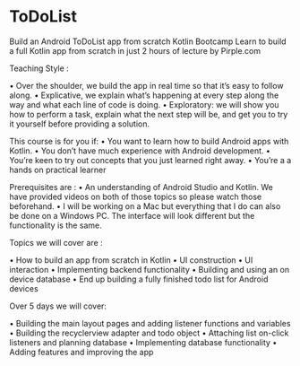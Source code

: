 # ToDoList
Build an Android ToDoList app from scratch 
Kotlin Bootcamp
Learn to build a full Kotlin app from scratch in just 2 hours of lecture by Pirple.com

Teaching Style : 

•	Over the shoulder, we build the app in real time so that it’s easy to follow along.
•	Explicative, we explain what’s happening at every step along the way and what each line of code is doing.
•	Exploratory: we will show you how to perform a task, explain what the next step will be, and get you to try it yourself before providing a solution.

This course is for you if:
•	You want to learn how to build Android apps with Kotlin.
•	You don’t have much experience with Android development.
•	You’re keen to try out concepts that you just learned right away.
•	You’re a a hands on practical learner

Prerequisites are :
•	An understanding of Android Studio and Kotlin. We have provided videos on both of those topics so please watch those beforehand.
•	I will be working on a Mac but everything that I do can also be done on a Windows PC. The interface will look different but the functionality is the same.

Topics we will cover are : 

•	How to build an app from scratch in Kotlin
•	UI construction
•	UI interaction
•	Implementing backend functionality
•	Building and using an on device database
•	End up building a fully finished todo list for Android devices

Over 5 days we will cover:

•	Building the main layout pages and adding listener functions and variables
•	Building the recyclerview adapter and todo object
•	Attaching list on-click listeners and planning database
•	Implementing database functionality
•	Adding features and improving the app
